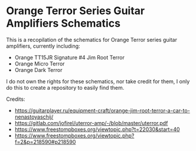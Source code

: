 # Orange Terror Series Guitar Amplifiers Schematics 

This is a recopilation of the schematics for Orange Terror series guitar amplifiers, currently including:

- Orange TT15JR Signature #4 Jim Root Terror 
- Orange Micro Terror
- Orange Dark Terror

I do not own the rights for these schematics, nor take credit for them, I only do this to create a repository to easily find them.

Credits:
- https://guitarplayer.ru/equipment-craft/orange-jim-root-terror-a-car-to-nenastoyaschij/
- https://gitlab.com/jofirel/uterror-amp/-/blob/master/uterror.pdf 
- https://www.freestompboxes.org/viewtopic.php?t=22030&start=40
- https://www.freestompboxes.org/viewtopic.php?f=2&p=218590#p218590
